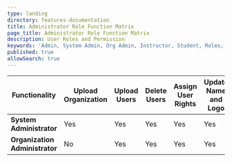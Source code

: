 ```yaml
---
type: landing
directory: features-documentation
title: Administrator Role Function Matrix
page_title: Administrator Role Function Matrix
description: User Roles and Permission
keywords: 'Admin, System Admin, Org Admin, Instructor, Student, Roles, Permissions'
published: true
allowSearch: true
---
```


|  Functionality                 | Upload Organization | Upload Users | Delete Users | Assign User Rights | Update Name and Logo | Assign Badges | Check Upload Status |
|--------------------------------|---------------------|--------------|--------------|--------------------|--------------------|---------------|---------------------|
| **System Administrator**       |         Yes         |      Yes     |      Yes     |         Yes        |         Yes        |       No      |         Yes         |
| **Organization Administrator** |          No         |      Yes     |      Yes     |         Yes        |         Yes        |      Yes      |         Yes         |

